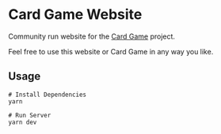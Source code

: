 # Card Game Website

Community run website for the [Card Game](http://cardgame.com) project.

Feel free to use this website or Card Game in any way you like.

## Usage

```
# Install Dependencies
yarn 

# Run Server
yarn dev
```